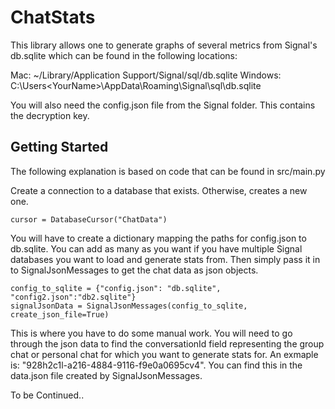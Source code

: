 # ChatStats

This library allows one to generate graphs of several metrics from Signal's db.sqlite which can be found in the following locations:

Mac: ~/Library/Application Support/Signal/sql/db.sqlite
Windows: C:\Users\<YourName>\AppData\Roaming\Signal\sql\db.sqlite

You will also need the config.json file from the Signal folder. This contains the decryption key.


## Getting Started

The following explanation is based on code that can be found in src/main.py

Create a connection to a database that exists. Otherwise, creates a new one.
```
cursor = DatabaseCursor("ChatData")
```

You will have to create a dictionary mapping the paths for config.json to db.sqlite. You can add as many as you want if you have multiple Signal databases you want to load and generate stats from. Then simply pass it in to SignalJsonMessages to get the chat data as json objects.
```
config_to_sqlite = {"config.json": "db.sqlite", "config2.json":"db2.sqlite"}
signalJsonData = SignalJsonMessages(config_to_sqlite, create_json_file=True)
```

This is where you have to do some manual work. You will need to go through the json data to find the conversationId field representing the group chat or personal chat for which you want to generate stats for. An exmaple is: "928h2c1l-a216-4884-9116-f9e0a0695cv4". You can find this in the data.json file created by SignalJsonMessages.

To be Continued..

            


